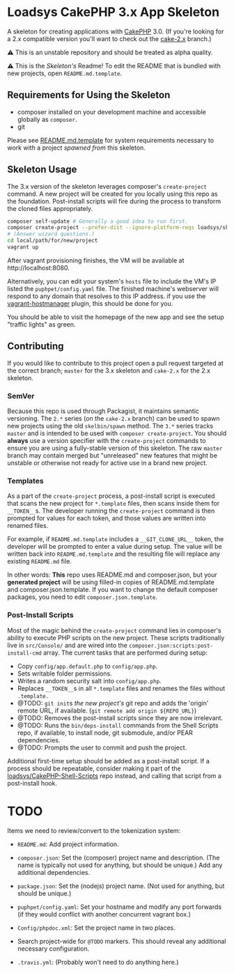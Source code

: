 # Loadsys CakePHP 3.x App Skeleton

A skeleton for creating applications with [CakePHP](http://cakephp.org) 3.0. (If you're looking
for a 2.x compatible version you'll want to check out the
[cake-2.x](https://github.com/loadsys/CakePHP-Skeleton/tree/cake-2.x) branch.)

:warning: This is an unstable repository and should be treated as alpha quality.

:warning: This is the _Skeleton's_ Readme! To edit the README that is bundled with new projects, open `README.md.template`.


## Requirements for Using the Skeleton

* composer installed on your development machine and accessible globally as `composer`.
* git

Please see [README.md.template](README.md.template#Developer-specific) for system requirements necessary to work with a project _spawned from_ this skeleton.


## Skeleton Usage

The 3.x version of the skeleton leverages composer's `create-project` command. A new project will be created for you locally using this repo as the foundation. Post-install scripts will fire during the process to transform the cloned files appropriately.

```bash
composer self-update # Generally a good idea to run first.
composer create-project --prefer-dist --ignore-platform-reqs loadsys/skeleton local/path/for/new/project 3.0.*
# (Answer wizard questions.)
cd local/path/for/new/project
vagrant up
```

After vagrant provisioning finishes, the VM will be available at http://localhost:8080.

Alternatively, you can edit your system's `hosts` file to include the VM's IP listed the `puphpet/config.yaml` file. The finished machine's webserver will respond to any domain that resolves to this IP address. if you use the [vagrant-hostmanager](https://github.com/smdahlen/vagrant-hostmanager) plugin, this should be done for you.

You should be able to visit the homepage of the new app and see the setup "traffic lights" as green.


## Contributing

If you would like to contribute to this project open a pull request targeted at the correct branch;
`master` for the 3.x skeleton and `cake-2.x` for the 2.x skeleton.


### SemVer

Because this repo is used through Packagist, it maintains semantic versioning. The `2.*` series (on the `cake-2.x` branch) can be used to spawn new projects using the old `skelbin/spawn` method. The `3.*` series tracks `master` and is intended to be used with `composer create-project`. You should **always** use a version specifier with the `create-project` commands to ensure you are using a fully-stable version of this skeleton. The raw `master` branch may contain merged but "unreleased" new features that might be unstable or otherwise not ready for active use in a brand new project.


### Templates

As a part of the `create-project` process, a post-install script is executed that scans the new project for `*.template` files, then scans inside them for `__TOKEN__`s. The developer running the `create-project` command is then prompted for values for each token, and those values are written into renamed files.

For example, if `README.md.template` includes a `__GIT_CLONE_URL__` token, the developer will be prompted to enter a value during setup. The value will be written back into `README.md.template` and the resulting file will replace any existing `README.md` file.

In other words: **This** repo uses README.md and composer.json, but your **generated project** will be using filled-in copies of README.md.template and composer.json.template. If you want to change the default composer packages, you need to edit `composer.json.template`.


### Post-Install Scripts

Most of the magic behind the `create-project` command lies in composer's ability to execute PHP scripts on the new project. These scripts traditionally live in `src/Console/` and are wired into the `composer.json:scripts:post-install-cmd` array. The current tasks that are performed during setup:

* Copy `config/app.default.php` to `config/app.php`.
* Sets writable folder permissions.
* Writes a random security salt into `config/app.php`.
* Replaces `__TOKEN__`s in all `*.template` files and renames the files without `.template.`
* @TODO: `git init`s _the new project's_ git repo and adds the 'origin' remote URL, if available. (`git remote add origin ${REPO_URL}`)
* @TODO: Removes the post-install scripts since they are now irrelevant.
* @TODO: Runs the `bin/deps-install` commands from the Shell Scripts repo, if available, to install node, git submodule, and/or PEAR dependencies.
* @TODO: Prompts the user to commit and push the project.

Additional first-time setup should be added as a post-install script. If a process should be repeatable, consider making it part of the [loadsys/CakePHP-Shell-Scripts]() repo instead, and calling that script from a post-install hook.


# TODO

Items we need to review/convert to the tokenization system:

* `README.md`: Add project information.

* `composer.json`: Set the (composer) project name and description. (The name is typically not used for anything, but should be unique.) Add any additional dependencies.

* `package.json`: Set the (nodejs) project name. (Not used for anything, but should be unique.)

* `puphpet/config.yaml`: Set your hostname and modify any port forwards (if they would conflict with another concurrent vagrant box.)

* `Config/phpdoc.xml`: Set the project name in two places.

* Search project-wide for `@TODO` markers. This should reveal any additional necessary configuration.

* `.travis.yml`: (Probably won't need to do anything here.)

